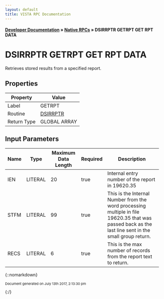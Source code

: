 ```yaml
---
layout: default
title: VISTA RPC Documentation
---
```


#### [Developer Documentation](../index) &#187; [Native RPCs](TableOfContents) &#187; DSIRRPTR GETRPT GET RPT DATA<br/>
# DSIRRPTR GETRPT GET RPT DATA

Retrieves stored results from a specified report.

## Properties

Property | Value
--- | ---
Label | GETRPT
Routine | [DSIRRPTR](http://code.osehra.org/dox/Routine_DSIRRPTR_source.html)
Return Type | GLOBAL ARRAY


## Input Parameters

Name | Type | Maximum Data Length | Required | Description
--- | --- | --- | --- | ---
IEN | LITERAL | 20 | true | Internal entry number of the report in 19620.35
STFM | LITERAL | 99 | true | This is the Internal Number from the word processing multiple in file 19620.35 that was passed back as the last line sent in the small group return.
RECS | LITERAL | 6 | true | This is the max number of records from the report text to return.



{::nomarkdown} <br/><p style="font-size: 11px">Document generated on July 13th 2017, 2:13:30 pm</p>{:/}